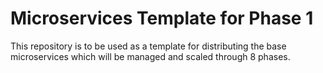 # Microservices Template for Phase 1
This repository is to be used as a template for distributing the base microservices which will be managed and scaled through 8 phases.
